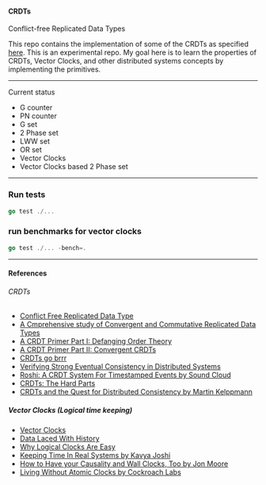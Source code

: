#### CRDTs
Conflict-free Replicated Data Types

This repo contains the implementation of some of the CRDTs as specified [here](https://hal.inria.fr/inria-00555588/document). This is an experimental repo. My goal here is to learn the properties of CRDTs, Vector Clocks, and other distributed systems concepts by implementing the primitives.

--- 

Current status

- G counter
- PN counter
- G set
- 2 Phase set
- LWW set
- OR set
- Vector Clocks
- Vector Clocks based 2 Phase set

---

### Run tests 
```go
go test ./...
```

### run benchmarks for vector clocks
```go
go test ./... -bench=.
```

---
#### References

###### CRDTs
- [Conflict Free Replicated Data Type](https://en.wikipedia.org/wiki/Conflict-free_replicated_data_type)
- [A Cmprehensive study of Convergent and Commutative Replicated Data Types](https://hal.inria.fr/inria-00555588/document)
- [A CRDT Primer Part I: Defanging Order Theory](http://jtfmumm.com/blog/2015/11/17/crdt-primer-1-defanging-order-theory/)
- [A CRDT Primer Part II: Convergent CRDTs](http://jtfmumm.com/blog/2015/11/24/crdt-primer-2-convergent-crdts/)
- [CRDTs go brrr](https://josephg.com/blog/crdts-go-brrr/)
- [Verifying Strong Eventual Consistency in Distributed
Systems](https://martin.kleppmann.com/papers/crdt-isabelle-oopsla17.pdf)
- [Roshi: A CRDT System For Timestamped Events by Sound Cloud](https://developers.soundcloud.com/blog/roshi-a-crdt-system-for-timestamped-events)
- [CRDTs: The Hard Parts](https://www.youtube.com/watch?v=x7drE24geUw)
- [CRDTs and the Quest for Distributed Consistency by Martin Kelppmann](https://www.youtube.com/watch?v=B5NULPSiOGw)


##### Vector Clocks (Logical time keeping)
- [Vector Clocks](https://sookocheff.com/post/time/vector-clocks/)
- [Data Laced With History](http://archagon.net/blog/2018/03/24/data-laced-with-history/)
- [Why Logical Clocks Are Easy](https://queue.acm.org/detail.cfm?id=2917756)
- [Keeping Time In Real Systems by Kavya Joshi](https://www.youtube.com/watch?v=BRvj8PykSc4)
- [How to Have your Causality and Wall Clocks, Too by Jon Moore](https://www.youtube.com/watch?v=YqNGbvFHoKM)
- [Living Without Atomic Clocks by Cockroach Labs](https://www.cockroachlabs.com/blog/living-without-atomic-clocks/)


